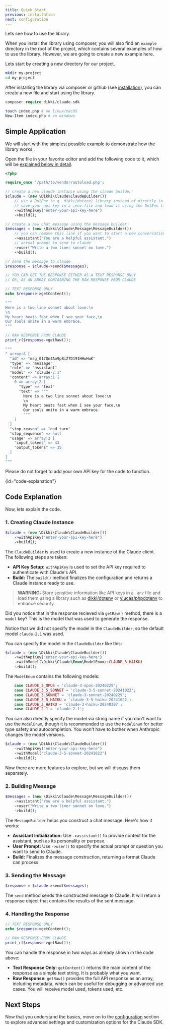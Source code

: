 ```yaml
---
title: Quick Start
previous: installation
next: configuration
---
```


Lets see how to use the library.

When you install the library using composer, you will also find an `example` directory in the root of the project, which contains several examples of how to use the library. However, we are going to create a new example here.

Lets start by creating a new directory for our project.

```bash
mkdir my-project
cd my-project
```

After installing the library via composer or github (see [installation](/en/installation)), you can create a new file and start using the library.

```php
composer require dikki/claude-sdk
```

```bash
touch index.php # on linux/macOS
New-Item index.php # on windows
```

## Simple Application

We will start with the simplest possible example to demonstrate how the library works.

Open the file in your favorite editor and add the following code to it, which will be [explained below in detail](#code-explanation).

```php
<?php

require_once '/path/to/vendor/autoload.php';

// create a new claude instance using the claude builder
$claude = (new \Dikki\Claude\ClaudeBuilder())
    // use a DotEnv (e.g. dikki/dotenv) library instead of directly in the code
    // save your api key in a .env file and load it using the DotEnv library
    ->withApiKey("enter-your-api-key-here")
    ->build();

// create a new chat message using the message builder
$messages = (new \Dikki\Claude\Message\MessageBuilder())
    // you can remove this line if you want to start a new conversation
    ->assistant("You are a helpful assistant.")
    // actual prompt to send to claude
    ->user("Write a two liner sonnet on love.")
    ->build();

// send the message to claude
$response = $claude->send($messages);

// YOU CAN GET THE RESPONSE EITHER AS A TEXT RESPONSE ONLY
// OR, AS AN ARRAY CONTAINING THE RAW RESPONSE FROM CLAUDE

// TEXT RESPONSE ONLY
echo $response->getContent();

"""
Here is a two line sonnet about love:\n
\n
My heart beats fast when I see your face,\n
Our souls unite in a warm embrace.
"""

// RAW RESPONSE FROM CLAUDE
print_r($response->getRaw());

"""
^ array:8 [
  "id" => "msg_017Qn4Ao9pBiZ7D191HHwHwK"
  "type" => "message"
  "role" => "assistant"
  "model" => "claude-2.1"
  "content" => array:1 [
    0 => array:2 [
      "type" => "text"
      "text" => """
        Here is a two line sonnet about love:\n
        \n
        My heart beats fast when I see your face,\n
        Our souls unite in a warm embrace.
        """
    ]
  ]
  "stop_reason" => "end_turn"
  "stop_sequence" => null
  "usage" => array:2 [
    "input_tokens" => 43
    "output_tokens" => 35
  ]
]
"""
```

Please do not forget to add your own API key for the code to function.

{id="code-explanation"}

## Code Explanation

Now, lets explain the code.

### 1. **Creating Claude Instance**

```php
$claude = (new \Dikki\Claude\ClaudeBuilder())
    ->withApiKey("enter-your-api-key-here")
    ->build();
```

The `ClaudeBuilder` is used to create a new instance of the Claude client. The following steps are taken:

- **API Key Setup:** `withApiKey` is used to set the API key required to authenticate with Claude's API.
- **Build:** The `build()` method finalizes the configuration and returns a Claude instance ready to use.

> **WARNING:** Store sensitive information like API keys in a `.env` file and load them using a library such as [dikki/dotenv](https://packagist.org/packages/dikki/dotenv) or [vlucas/phpdotenv](https://github.com/vlucas/phpdotenv) to enhance security.

Did you notice that in the response recieved via `getRaw()` method, there is a `model` key? This is the model that was used to generate the response.

Notice that we did not specify the model in the `ClaudeBuilder`, so the default model `claude-2.1` was used.

You can specify the model in the `ClaudeBuilder` like this:

```php
$claude = (new \Dikki\Claude\ClaudeBuilder())
    ->withApiKey("enter-your-api-key-here")
    ->withModel(\Dikki\Claude\Enum\ModelEnum::CLAUDE_3_HAIKU)
    ->build();
```

The `ModelEnum` contains the following models:

```php
    case CLAUDE_3_OPUS = 'claude-3-opus-20240229';
    case CLAUDE_3_5_SONNET = 'claude-3-5-sonnet-20241022';
    case CLAUDE_3_SONNET = 'claude-3-sonnet-20240229';
    case CLAUDE_3_5_HAIKU = 'claude-3-5-haiku-20241022';
    case CLAUDE_3_HAIKU = 'claude-3-haiku-20240307';
    case CLAUDE_2_1 = 'claude-2.1';
```

You can also directly specify the model via string name if you don't want to use the `ModelEnum`, though it is recommended to use the `ModelEnum` for better type safety and autocompletion. You won't have to bother when Anthropic changes the model versions.

```php
$claude = (new \Dikki\Claude\ClaudeBuilder())
    ->withApiKey("enter-your-api-key-here")
    ->withModel("claude-3-5-sonnet-20241022")
    ->build();
```

Now there are more features to explore, but we will discuss them separately.

### 2. **Building Message**

```php
$messages = (new \Dikki\Claude\Message\MessageBuilder())
    ->assistant("You are a helpful assistant.")
    ->user("Write a two liner sonnet on love.")
    ->build();
```

The `MessageBuilder` helps you construct a chat message. Here's how it works:

- **Assistant Initialization:** Use `->assistant()` to provide context for the assistant, such as its personality or purpose.
- **User Prompt:** Use `->user()` to specify the actual prompt or question you want to send to Claude.
- **Build:** Finalizes the message construction, returning a format Claude can process.

### 3. **Sending the Message**

```php
$response = $claude->send($messages);
```

The `send` method sends the constructed message to Claude. It will return a response object that contains the results of the sent message.

### 4. **Handling the Response**

```php
// TEXT RESPONSE ONLY
echo $response->getContent();

// RAW RESPONSE FROM CLAUDE
print_r($response->getRaw());
```

You can handle the response in two ways as already shown in the code above:

- **Text Response Only:** `getContent()` returns the main content of the response as a simple text string. It is probably what you want.
- **Raw Response:** `getRaw()` provides the full API response as an array, including metadata, which can be useful for debugging or advanced use cases. You will receive model used, tokens used, etc.

## Next Steps

Now that you understand the basics, move on to the [configuration](/en/configuration) section to explore advanced settings and customization options for the Claude SDK.
